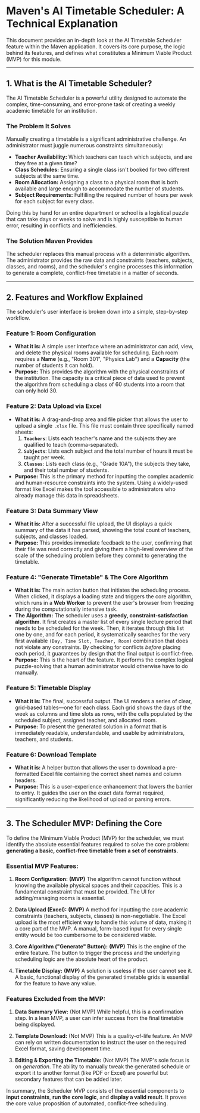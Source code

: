 # Maven's AI Timetable Scheduler: A Technical Explanation

This document provides an in-depth look at the AI Timetable Scheduler feature within the Maven application. It covers its core purpose, the logic behind its features, and defines what constitutes a Minimum Viable Product (MVP) for this module.

---

## 1. What is the AI Timetable Scheduler?

The AI Timetable Scheduler is a powerful utility designed to automate the complex, time-consuming, and error-prone task of creating a weekly academic timetable for an institution.

### The Problem It Solves

Manually creating a timetable is a significant administrative challenge. An administrator must juggle numerous constraints simultaneously:

-   **Teacher Availability:** Which teachers can teach which subjects, and are they free at a given time?
-   **Class Schedules:** Ensuring a single class isn't booked for two different subjects at the same time.
-   **Room Allocation:** Assigning a class to a physical room that is both available and large enough to accommodate the number of students.
-   **Subject Requirements:** Fulfilling the required number of hours per week for each subject for every class.

Doing this by hand for an entire department or school is a logistical puzzle that can take days or weeks to solve and is highly susceptible to human error, resulting in conflicts and inefficiencies.

### The Solution Maven Provides

The scheduler replaces this manual process with a deterministic algorithm. The administrator provides the raw data and constraints (teachers, subjects, classes, and rooms), and the scheduler's engine processes this information to generate a complete, conflict-free timetable in a matter of seconds.

---

## 2. Features and Workflow Explained

The scheduler's user interface is broken down into a simple, step-by-step workflow.

### Feature 1: Room Configuration

-   **What it is:** A simple user interface where an administrator can add, view, and delete the physical rooms available for scheduling. Each room requires a **Name** (e.g., "Room 301", "Physics Lab") and a **Capacity** (the number of students it can hold).
-   **Purpose:** This provides the algorithm with the physical constraints of the institution. The capacity is a critical piece of data used to prevent the algorithm from scheduling a class of 60 students into a room that can only hold 30.

### Feature 2: Data Upload via Excel

-   **What it is:** A drag-and-drop area and file picker that allows the user to upload a single `.xlsx` file. This file must contain three specifically named sheets:
    1.  **`Teachers`**: Lists each teacher's name and the subjects they are qualified to teach (comma-separated).
    2.  **`Subjects`**: Lists each subject and the total number of hours it must be taught per week.
    3.  **`Classes`**: Lists each class (e.g., "Grade 10A"), the subjects they take, and their total number of students.
-   **Purpose:** This is the primary method for inputting the complex academic and human-resource constraints into the system. Using a widely-used format like Excel makes the tool accessible to administrators who already manage this data in spreadsheets.

### Feature 3: Data Summary View

-   **What it is:** After a successful file upload, the UI displays a quick summary of the data it has parsed, showing the total count of teachers, subjects, and classes loaded.
-   **Purpose:** This provides immediate feedback to the user, confirming that their file was read correctly and giving them a high-level overview of the scale of the scheduling problem before they commit to generating the timetable.

### Feature 4: "Generate Timetable" & The Core Algorithm

-   **What it is:** The main action button that initiates the scheduling process. When clicked, it displays a loading state and triggers the core algorithm, which runs in a **Web Worker** to prevent the user's browser from freezing during the computationally intensive task.
-   **The Algorithm:** The scheduler uses a **greedy, constraint-satisfaction algorithm**. It first creates a master list of every single lecture period that needs to be scheduled for the week. Then, it iterates through this list one by one, and for each period, it systematically searches for the very first available `(Day, Time Slot, Teacher, Room)` combination that does not violate any constraints. By checking for conflicts *before* placing each period, it guarantees by design that the final output is conflict-free.
-   **Purpose:** This is the heart of the feature. It performs the complex logical puzzle-solving that a human administrator would otherwise have to do manually.

### Feature 5: Timetable Display

-   **What it is:** The final, successful output. The UI renders a series of clear, grid-based tables—one for each class. Each grid shows the days of the week as columns and time slots as rows, with the cells populated by the scheduled subject, assigned teacher, and allocated room.
-   **Purpose:** To present the generated solution in a format that is immediately readable, understandable, and usable by administrators, teachers, and students.

### Feature 6: Download Template

-   **What it is:** A helper button that allows the user to download a pre-formatted Excel file containing the correct sheet names and column headers.
-   **Purpose:** This is a user-experience enhancement that lowers the barrier to entry. It guides the user on the exact data format required, significantly reducing the likelihood of upload or parsing errors.

---

## 3. The Scheduler MVP: Defining the Core

To define the Minimum Viable Product (MVP) for the scheduler, we must identify the absolute essential features required to solve the core problem: **generating a basic, conflict-free timetable from a set of constraints.**

### Essential MVP Features:

1.  **Room Configuration:** **(MVP)** The algorithm cannot function without knowing the available physical spaces and their capacities. This is a fundamental constraint that must be provided. The UI for adding/managing rooms is essential.

2.  **Data Upload (Excel):** **(MVP)** A method for inputting the core academic constraints (teachers, subjects, classes) is non-negotiable. The Excel upload is the most efficient way to handle this volume of data, making it a core part of the MVP. A manual, form-based input for every single entity would be too cumbersome to be considered viable.

3.  **Core Algorithm ("Generate" Button):** **(MVP)** This is the engine of the entire feature. The button to trigger the process and the underlying scheduling logic are the absolute heart of the product.

4.  **Timetable Display:** **(MVP)** A solution is useless if the user cannot see it. A basic, functional display of the generated timetable grids is essential for the feature to have any value.

### Features Excluded from the MVP:

1.  **Data Summary View:** (Not MVP) While helpful, this is a confirmation step. In a lean MVP, a user can infer success from the final timetable being displayed.

2.  **Template Download:** (Not MVP) This is a quality-of-life feature. An MVP can rely on written documentation to instruct the user on the required Excel format, saving development time.

3.  **Editing & Exporting the Timetable:** (Not MVP) The MVP's sole focus is on *generation*. The ability to manually tweak the generated schedule or export it to another format (like PDF or Excel) are powerful but secondary features that can be added later.

In summary, the Scheduler MVP consists of the essential components to **input constraints**, **run the core logic**, and **display a valid result**. It proves the core value proposition of automated, conflict-free scheduling.